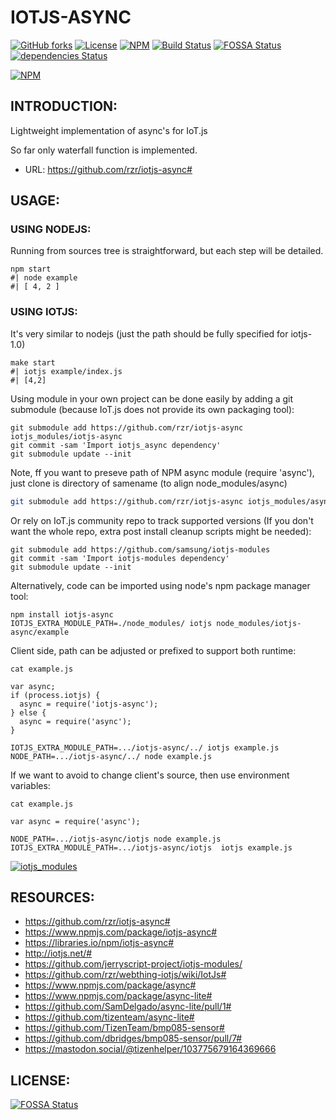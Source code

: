 # IOTJS-ASYNC #

[![GitHub forks](
https://img.shields.io/github/forks/rzr/iotjs-async.svg?style=social&label=Fork&maxAge=2592000
)](
https://GitHub.com/rzr/iotjs-async/network/
)
[![License](
https://img.shields.io/badge/licence-Apache%202.0-brightgreen.svg?style=flat
)](LICENSE)
[![NPM](
https://img.shields.io/npm/v/iotjs-async.svg
)](
https://www.npmjs.com/package/iotjs-async
)
[![Build Status](
https://api.travis-ci.org/rzr/iotjs-async.svg?branch=master
)](
https://travis-ci.org/rzr/iotjs-async
)
[![FOSSA Status](
https://app.fossa.io/api/projects/git%2Bgithub.com%2Frzr%2Fiotjs-async.svg?type=shield
)](
https://app.fossa.io/projects/git%2Bgithub.com%2Frzr%2Fiotjs-async?ref=badge_shield
)
[![dependencies Status](
https://david-dm.org/rzr/iotjs-async/status.svg
)](
https://david-dm.org/rzr/iotjs-async
)

[![NPM](
https://nodei.co/npm/iotjs-async.png
)](
https://npmjs.org/package/iotjs-async
)


## INTRODUCTION: ##

Lightweight implementation of async's for IoT.js

So far only waterfall function is implemented.

* URL: <https://github.com/rzr/iotjs-async#>


## USAGE: ##


### USING NODEJS: ###

Running from sources tree is straightforward, but each step will be detailed.

```
npm start
#| node example
#| [ 4, 2 ]
```


### USING IOTJS: ###

It's very similar to nodejs
(just the path should be fully specified for iotjs-1.0)

```
make start
#| iotjs example/index.js
#| [4,2]

```

Using module in your own project can be done easily by adding a git submodule
(because IoT.js does not provide its own packaging tool):

```
git submodule add https://github.com/rzr/iotjs-async iotjs_modules/iotjs-async
git commit -sam 'Import iotjs_async dependency'
git submodule update --init
```

Note, ff you want to preseve path of NPM async module (require 'async'),
just clone is directory of samename (to align node_modules/async)

```sh
git submodule add https://github.com/rzr/iotjs-async iotjs_modules/async
```

Or rely on IoT.js community repo to track supported versions
(If you don't want the whole repo, extra post install cleanup scripts might be needed):

```
git submodule add https://github.com/samsung/iotjs-modules
git commit -sam 'Import iotjs-modules dependency'
git submodule update --init
```

Alternatively, code can be imported using node's npm package manager tool:

```
npm install iotjs-async
IOTJS_EXTRA_MODULE_PATH=./node_modules/ iotjs node_modules/iotjs-async/example

```

Client side, path can be adjusted or prefixed to support both runtime:

```
cat example.js

var async;
if (process.iotjs) {
  async = require('iotjs-async');
} else {
  async = require('async');
}

IOTJS_EXTRA_MODULE_PATH=.../iotjs-async/../ iotjs example.js
NODE_PATH=.../iotjs-async/../ node example.js
```

If we want to avoid to change client's source, then use environment variables:

```
cat example.js

var async = require('async');

NODE_PATH=.../iotjs-async/iotjs node example.js
IOTJS_EXTRA_MODULE_PATH=.../iotjs-async/iotjs  iotjs example.js
```

[![iotjs_modules](https://image.slidesharecdn.com/webthing-iotjs-tizenrt-cdl2018-20181117rzr-181118110813/95/webthingiotjstizenrtcdl201820181117rzr-24-638.jpg)](https://www.slideshare.net/rzrfreefr/webthingiotjstizenrtcdl201820181117rzr/24 "iotjs_modules")


## RESOURCES: ##

* <https://github.com/rzr/iotjs-async#>
* <https://www.npmjs.com/package/iotjs-async#>
* <https://libraries.io/npm/iotjs-async#>
* <http://iotjs.net/#>
* <https://github.com/jerryscript-project/iotjs-modules/>
* <https://github.com/rzr/webthing-iotjs/wiki/IotJs#>
* <https://www.npmjs.com/package/async#>
* <https://www.npmjs.com/package/async-lite#>
* <https://github.com/SamDelgado/async-lite/pull/1#>
* <https://github.com/tizenteam/async-lite#>
* <https://github.com/TizenTeam/bmp085-sensor#>
* <https://github.com/dbridges/bmp085-sensor/pull/7#>
* <https://mastodon.social/@tizenhelper/103775679164369666>


## LICENSE: ##

[![FOSSA Status](https://app.fossa.io/api/projects/git%2Bgithub.com%2Frzr%2Fiotjs-async.svg?type=large)](https://app.fossa.io/projects/git%2Bgithub.com%2Frzr%2Fiotjs-async?ref=badge_large)
